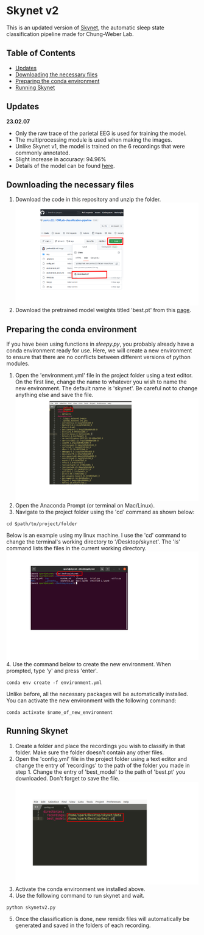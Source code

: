 #  Skynet v2
This is an updated version of [Skynet](https://github.com/parksu111/skynet), the automatic sleep state classification pipeline made for Chung-Weber Lab.

## Table of Contents
- [Updates](#updates)
- [Downloading the necessary files](#downloading-the-necessary-files)
- [Preparing the conda environment](#preparing-the-conda-environment)
- [Running Skynet](#running-skynet)

## Updates
**23.02.07**
* Only the raw trace of the parietal EEG is used for training the model.
* The multiprocessing module is used when making the images.
* Unlike Skynet v1, the model is trained on the 6 recordings that were commonly annotated.
* Slight increase in accuracy: 94.96%
* Details of the model can be found [here](https://github.com/parksu111/sleep-state).

## Downloading the necessary files
1. Download the code in this repository and unzip the folder.
![alt text](https://github.com/parksu111/CWLab-classification-pipeline/blob/main/img/1_download.png)
2. Download the pretrained model weights titled 'best.pt' from this [page](https://drive.google.com/drive/folders/1tMhWEJwJuFSEvhqMSzvXg4wtxlxR00qm?usp=sharing).

## Preparing the conda environment
If you have been using functions in *sleepy.py*, you probably already have a conda environment ready for use.
Here, we will create a new environment to ensure that there are no conflicts between different versions of python modules.

1. Open the 'environment.yml' file in the project folder using a text editor. On the first line, change the name to whatever you wish to name the new environment. The default name is 'skynet'. Be careful not to change anything else and save the file.
![alt text](https://github.com/parksu111/CWLab-classification-pipeline/blob/main/img/2_env.png)
2. Open the Anaconda Prompt (or terminal on Mac/Linux).
3. Navigate to the project folder using the 'cd' command as shown below:
```
cd $path/to/project/folder
```
Below is an example using my linux machine. I use the 'cd' command to change the terminal's working directory to '/Desktop/skynet'. The 'ls' command lists the files in the current working directory.
![alt text](https://github.com/parksu111/CWLab-classification-pipeline/blob/main/img/3_terminal.png)
4. Use the command below to create the new environment. When prompted, type 'y' and press 'enter'.
```
conda env create -f environment.yml
```
Unlike before, all the necessary packages will be automatically installed.
You can activate the new environment with the following command:
```
conda activate $name_of_new_environment
```

## Running Skynet
1. Create a folder and place the recordings you wish to classify in that folder. Make sure the folder doesn't contain any other files.
2. Open the 'config.yml' file in the project folder using a text editor and change the entry of 'recordings' to the path of the folder you made in step 1. Change the entry of 'best_model' to the path of 'best.pt' you downloaded. Don't forget to save the file.
![alt text](https://github.com/parksu111/CWLab-classification-pipeline/blob/main/img/4_terminal.png)
3. Activate the conda environment we installed above.
4. Use the following command to run skynet and wait.
```
python skynetv2.py
```
5. Once the classification is done, new remidx files will automatically be generated and saved in the folders of each recording.

